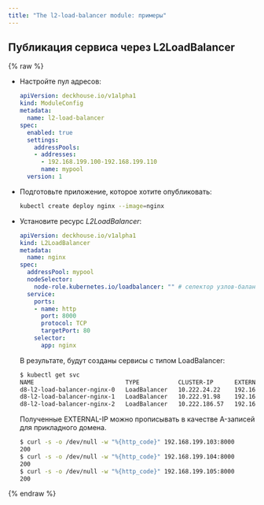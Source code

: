```yaml
---
title: "The l2-load-balancer module: примеры"
---
```


## Публикация сервиса через L2LoadBalancer

{% raw %}
* Настройте пул адресов:

  ```yaml
  apiVersion: deckhouse.io/v1alpha1
  kind: ModuleConfig
  metadata:
    name: l2-load-balancer
  spec:
    enabled: true
    settings:
      addressPools:
      - addresses:
        - 192.168.199.100-192.168.199.110
        name: mypool
    version: 1
  ```

* Подготовьте приложение, которое хотите опубликовать:

  ```bash
  kubectl create deploy nginx --image=nginx
  ```

* Установите ресурс _L2LoadBalancer_:

  ```yaml
  apiVersion: deckhouse.io/v1alpha1
  kind: L2LoadBalancer
  metadata:
    name: nginx
  spec:
    addressPool: mypool
    nodeSelector:
      node-role.kubernetes.io/loadbalancer: "" # селектор узлов-балансировщиков
    service:
      ports:
      - name: http
        port: 8000
        protocol: TCP
        targetPort: 80
      selector:
        app: nginx
  ```

  В результате, будут созданы сервисы с типом LoadBalancer:

  ```bash
  $ kubectl get svc
  NAME                          TYPE           CLUSTER-IP      EXTERNAL-IP       PORT(S)          AGE
  d8-l2-load-balancer-nginx-0   LoadBalancer   10.222.24.22    192.168.199.103   8000:31262/TCP   1s
  d8-l2-load-balancer-nginx-1   LoadBalancer   10.222.91.98    192.168.199.104   8000:30806/TCP   1s
  d8-l2-load-balancer-nginx-2   LoadBalancer   10.222.186.57   192.168.199.105   8000:30272/TCP   1s
  ```

  Полученные EXTERNAL-IP можно прописывать в качестве A-записей для прикладного домена.

  ```bash
  $ curl -s -o /dev/null -w "%{http_code}" 192.168.199.103:8000
  200
  $ curl -s -o /dev/null -w "%{http_code}" 192.168.199.104:8000
  200
  $ curl -s -o /dev/null -w "%{http_code}" 192.168.199.105:8000
  200
  ```

{% endraw %}
